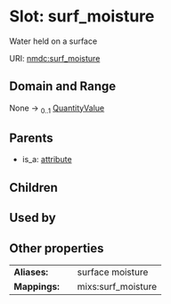 
# Slot: surf_moisture


Water held on a surface

URI: [nmdc:surf_moisture](https://microbiomedata/meta/surf_moisture)


## Domain and Range

None &#8594;  <sub>0..1</sub> [QuantityValue](QuantityValue.md)

## Parents

 *  is_a: [attribute](attribute.md)

## Children


## Used by


## Other properties

|  |  |  |
| --- | --- | --- |
| **Aliases:** | | surface moisture |
| **Mappings:** | | mixs:surf_moisture |

